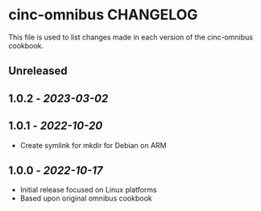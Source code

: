# cinc-omnibus CHANGELOG

This file is used to list changes made in each version of the cinc-omnibus cookbook.

## Unreleased

## 1.0.2 - *2023-03-02*

## 1.0.1 - *2022-10-20*

- Create symlink for mkdir for Debian on ARM

## 1.0.0 - *2022-10-17*

- Initial release focused on Linux platforms
- Based upon original omnibus cookbook
